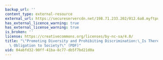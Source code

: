 ```yaml
---
backup_url: ''
content_type: external-resource
external_url: https://secureservercdn.net/198.71.233.202/012.6a8.myftpupload.com/wp-content/uploads/2021/10/Promoting-Diversity-and-Prohibiting-Discrimination-Jan-2012.pdf
has_external_licence_warning: true
has_external_license_warning: true
is_broken: ''
license: https://creativecommons.org/licenses/by-nc-sa/4.0/
title: "\"Promoting Diversity and Prohibiting Discrimination:\_Is There a Regulatory\
  \ Obligation to Society?\" (PDF)"
uid: 04abfd32-90ff-41ba-8c77-db5f7bd21d0a
---
```

